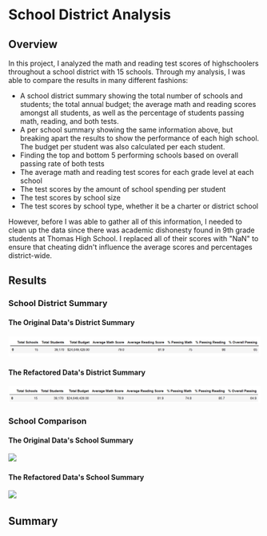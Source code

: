 # School District Analysis
## Overview
In this project, I analyzed the math and reading test scores of highschoolers throughout a school district with 15 schools. Through my analysis, I was able to compare the results in many different fashions:

- A school district summary showing the total number of schools and students; the total annual budget; the average math and reading scores amongst all students, as well as the percentage of students passing math, reading, and both tests.
- A per school summary showing the same information above, but breaking apart the results to show the performance of each high school. The budget per student was also calculated per each student.
- Finding the top and bottom 5 performing schools based on overall passing rate of both tests
- The average math and reading test scores for each grade level at each school
- The test scores by the amount of school spending per student
- The test scores by school size
- The test scores by school type, whether it be a charter or district school

However, before I was able to gather all of this information, I needed to clean up the data since there was academic dishonesty found in 9th grade students at Thomas High School. I replaced all of their scores with "NaN" to ensure that cheating didn't influence the average scores and percentages district-wide.
## Results
### School District Summary
#### The Original Data's District Summary
![](Resources/Old%20District%20Analysis.PNG)
#### The Refactored Data's District Summary
![](Resources/New%20District%20Analysis.PNG)
### School Comparison
#### The Original Data's School Summary
![](Resources/Old%20School%20SSummary.PNG)
#### The Refactored Data's School Summary
![](Resources/New%20School%20SSummary.PNG)


## Summary
